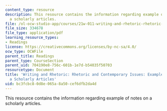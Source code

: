 ```yaml
---
content_type: resource
description: This resource contains the information regarding example of notes on
  a scholarly articles.
file: /ol-ocw-studio-app/courses/21w-011-writing-and-rhetoric-rhetoric-and-contemporary-issues-fall-2015/bc3fcbc80d8e065a8a50cef6dfb2da4d_MIT21W_011F15_notes.pdf
file_size: 334678
file_type: application/pdf
learning_resource_types:
- Readings
license: https://creativecommons.org/licenses/by-nc-sa/4.0/
ocw_type: OCWFile
parent_title: Readings
parent_type: CourseSection
parent_uid: 704190e8-756c-601b-1e7d-b54035f50703
resourcetype: Document
title: 'Writing and Rhetoric: Rhetoric and Contemporary Issues: Example of Notes on
  a Scholarly Articles'
uid: bc3fcbc8-0d8e-065a-8a50-cef6dfb2da4d
---
```

This resource contains the information regarding example of notes on a scholarly articles.